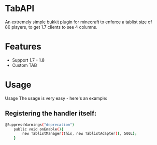 # TabAPI
An extremely simple bukkit plugin for minecraft to enforce a tablist size
of 80 players, to get 1.7 clients to see 4 columns.

# Features

- Support 1.7 - 1.8
- Custom TAB

# Usage
Usage The usage is very easy - here's an example:
 ## Registering the handler itself:
```sh
@SuppressWarnings("deprecation")
	public void onEnable(){
		new TablistManager(this, new TablistAdapter(), 500L);
	}
```
